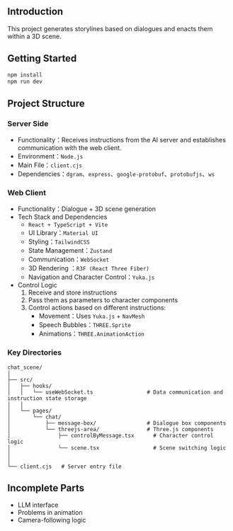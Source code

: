 

## Introduction

This project generates storylines based on dialogues and enacts them within a 3D scene.

## Getting Started

```bash
npm install
npm run dev
```

## Project Structure


### Server Side

- Functionality：Receives instructions from the AI server and establishes communication with the web client.
- Environment：`Node.js`
- Main File：`client.cjs`
- Dependencies：`dgram`、`express`、`google-protobuf`、`protobufjs`、`ws`


### Web Client

- Functionality：Dialogue + 3D scene generation
- Tech Stack and Dependencies
    - `React + TypeScript + Vite`
    - UI Library：`Material UI`
    - Styling：`TailwindCSS`
    - State Management：`Zustand`
    - Communication：`WebSocket`
    - 3D Rendering ：`R3F (React Three Fiber)`
    - Navigation and Character Control：`Yuka.js`
- Control Logic
  <ol type="1">
    <li>Receive and store instructions</li>
    <li>Pass them as parameters to character components</li>
    <li>
      Control actions based on different instructions:
      <ul>
        <li>Movement：Uses <code>Yuka.js</code> + <code>NavMesh</code></li>
        <li>Speech Bubbles：<code>THREE.Sprite</code></li>
        <li>Animations：<code>THREE.AnimationAction</code></li>
      </ul>
    </li>
  </ol>
      


### Key Directories

```
chat_scene/
│
├── src/   
│   ├── hooks/  
│   │   └── useWebSocket.ts                 # Data communication and instruction state storage
│   │     
│   └── pages/            
│       └── chat/
│           ├── message-box/                # Dialogue box components
│           └── threejs-area/               # Three.js components
│               ├── controlByMessage.tsx      # Character control logic
│               └── scene.tsx                 # Scene switching logic
│
│
└── client.cjs   # Server entry file
```

## Incomplete Parts

- LLM interface
- Problems in animation
- Camera-following logic
